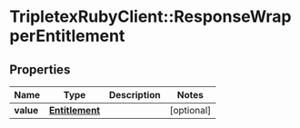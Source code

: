 # TripletexRubyClient::ResponseWrapperEntitlement

## Properties
Name | Type | Description | Notes
------------ | ------------- | ------------- | -------------
**value** | [**Entitlement**](Entitlement.md) |  | [optional] 


